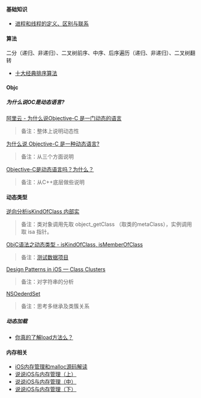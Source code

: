 #### 基础知识
* [进程和线程的定义、区别与联系](http://blog.csdn.net/yanxiaolx/article/details/51763372)

#### 算法
二分（递归、非递归）、二叉树前序、中序、后序遍历（递归、非递归）、二叉树翻转
* [十大经典排序算法](http://www.cnblogs.com/onepixel/p/7674659.html)


#### Objc
##### 为什么说OC是动态语言?
[阿里云 - 为什么说Objective-C 是一门动态的语言 ](https://www.aliyun.com/jiaocheng/354015.html)
> 备注：整体上说明动态性

[为什么说 Objective-C 是一种动态语言?](https://blog.csdn.net/huangfei711/article/details/78262860)
> 备注：从三个方面说明

[Objective-C是动态语言吗？为什么？](https://www.zhihu.com/question/19970471)
> 备注：从C++底层做些说明

#### 动态类型
[逆向分析isKindOfClass 内部实](https://blog.csdn.net/ChSaDiN/article/details/51672087)
> 备注：类对象调用先取 object_getClass （取类的metaClass），实例调用取 isa 指针。
          
[ObjC语法之动态类型 - isKindOfClass, isMemberOfClass](https://blog.csdn.net/totogo2010/article/details/7714960)
> 备注：[测试数据项目](https://github.com/skyming/Study/tree/master/01-Demo/BaseOC)

    
[Design Patterns in iOS — Class Clusters](http://www.cocoachina.com/industry/20140530/8622.html)
> 备注：对字符串的分析
    
[NSOederdSet](http://nshipster.cn/nsorderedset/)
> 备注：思考多继承及类簇关系

##### 动态加载
* [你真的了解load方法么？](http://www.cocoachina.com/ios/20160516/16273.html)


#### 内存相关
* [iOS内存管理和malloc源码解读](https://www.cnblogs.com/itsApe/p/5170108.html) 
* [说说iOS与内存管理（上）](http://www.cocoachina.com/ios/20150625/12234.html)
* [说说iOS与内存管理（中）](http://www.cocoachina.com/ios/20150922/13383.html)
* [说说iOS与内存管理（下）](http://www.molotang.com/articles/2073.html)

